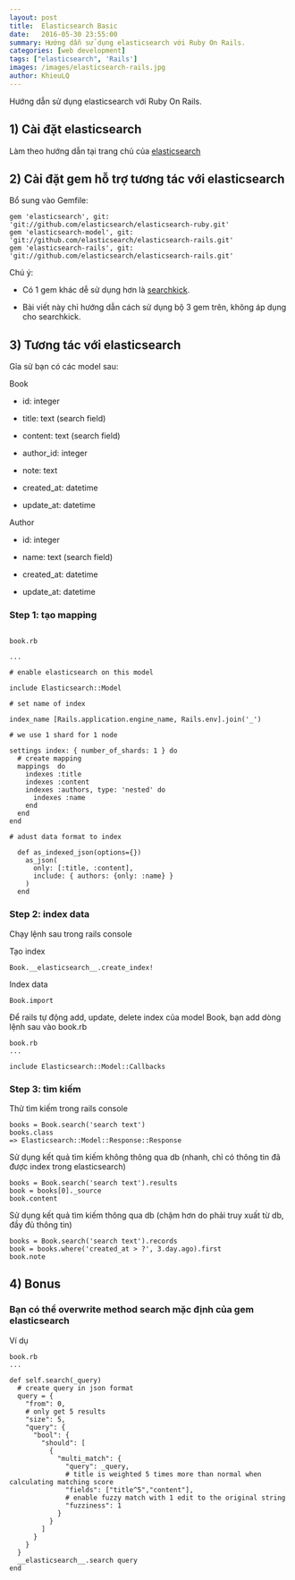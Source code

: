 ```yaml
---
layout: post
title:  Elasticsearch Basic
date:   2016-05-30 23:55:00
summary: Hướng dẫn sử dụng elasticsearch với Ruby On Rails.
categories: [web development]
tags: ["elasticsearch", 'Rails']
images: /images/elasticsearch-rails.jpg
author: KhieuLQ
---
```


Hướng dẫn sử dụng elasticsearch với Ruby On Rails.

## 1) Cài đặt elasticsearch
Làm theo hướng dẫn tại trang chủ của [elasticsearch](https://www.elastic.co/downloads/elasticsearch)

## 2) Cài đặt gem hỗ trợ tương tác với elasticsearch
Bổ sung vào Gemfile:

```
gem 'elasticsearch', git: 'git://github.com/elasticsearch/elasticsearch-ruby.git'
gem 'elasticsearch-model', git: 'git://github.com/elasticsearch/elasticsearch-rails.git'
gem 'elasticsearch-rails', git: 'git://github.com/elasticsearch/elasticsearch-rails.git'
```

Chú ý:

- Có 1 gem khác dễ sử dụng hơn là [searchkick](https://github.com/ankane/searchkick).

- Bài viết này chỉ hướng dẫn cách sử dụng bộ 3 gem trên, không áp dụng cho searchkick.

## 3) Tương tác với elasticsearch

Gỉa sử bạn có các model sau:

Book

- id: integer

- title: text (search field)

- content: text (search field)

- author_id: integer

- note: text

- created_at: datetime

- update_at: datetime

Author

- id: integer

- name: text (search field)

- created_at: datetime

- update_at: datetime

### Step 1: tạo mapping

```

book.rb

...

# enable elasticsearch on this model

include Elasticsearch::Model

# set name of index

index_name [Rails.application.engine_name, Rails.env].join('_')

# we use 1 shard for 1 node

settings index: { number_of_shards: 1 } do
  # create mapping
  mappings  do
    indexes :title
    indexes :content
    indexes :authors, type: 'nested' do
      indexes :name
    end
  end
end

# adust data format to index

  def as_indexed_json(options={})
    as_json(
      only: [:title, :content],
      include: { authors: {only: :name} }
    )
  end
```

### Step 2: index data

Chạy lệnh sau trong rails console

Tạo index

```
Book.__elasticsearch__.create_index!
```

Index data

```
Book.import
```

Để rails tự động add, update, delete index của model Book, bạn add dòng lệnh sau vào book.rb

```
book.rb
...

include Elasticsearch::Model::Callbacks
```

### Step 3: tìm kiếm
Thử tìm kiếm trong rails console

```
books = Book.search('search text')
books.class
=> Elasticsearch::Model::Response::Response
```

Sử dụng kết quả tìm kiếm không thông qua db (nhanh, chỉ có thông tin đã được index trong elasticsearch)

```
books = Book.search('search text').results
book = books[0]._source
book.content
```

Sử dụng kết quả tìm kiếm thông qua db (chậm hơn do phải truy xuất từ db, đầy đủ thông tin)

```
books = Book.search('search text').records
book = books.where('created_at > ?', 3.day.ago).first
book.note
```

## 4) Bonus
### Bạn có thể overwrite method search mặc định của gem elasticsearch
Ví dụ

```
book.rb
...

def self.search(_query)
  # create query in json format
  query = {
    "from": 0,
    # only get 5 results
    "size": 5,
    "query": {
      "bool": {
        "should": [
          {
            "multi_match": {
              "query": _query,
              # title is weighted 5 times more than normal when calculating matching score
              "fields": ["title^5","content"],
              # enable fuzzy match with 1 edit to the original string
              "fuzziness": 1
            }
          }
        ]
      }
    }
  }
  __elasticsearch__.search query
end
```
